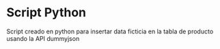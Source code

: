 # Script Python
Script creado en python para insertar data ficticia en la tabla de producto usando la API dummyjson